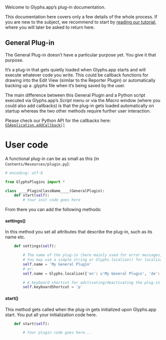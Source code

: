 Welcome to Glyphs.app’s plug-in documentation. 

This documentation here covers only a few details of the whole process. If you are new to the subject, we recommend to start by [reading our tutorial](https://glyphsapp.com/tutorials/plugins), where you will later be asked to return here.

## General Plug-in

The General Plug-in doesn’t have a particular purpose yet. You give it that purpose.

It’s a plug-in that gets quietly loaded when Glyphs.app starts and will execute whatever code you write. This could be callback functions for drawing into the Edit View (similar to the Reporter Plugin) or automatically backing up a .glyphs file when it’s being saved by the user.

The main difference between this General Plugin and a Python script executed via Glyphs.app’s *Script* menu or via the *Macro* window (where you could also add callbacks) is that the plug-in gets loaded automatically on startup whereas the two other methods require further user interaction.

Please check our Python API for the callbacks here: [`GSApplication.addCallback()`](http://docu.glyphsapp.com/#addCallback)

# User code

A functional plug-in can be as small as this (in `Contents/Resources/plugin.py`):

```python
# encoding: utf-8

from GlyphsPlugins import *

class ____PluginClassName____(GeneralPlugin):
	def start(self):
		# Your init code goes here
```

From there you can add the following methods:

#### settings()

In this method you set all attributes that describe the plug-in, such as its name etc.


```python
	def settings(self):

		# The name of the plug-in (here mainly used for error messages)
		# You may use a simple string or Glyphs.localize() for localizations (see http://docu.glyphsapp.com#localize)
		self.name = 'My General Plugin'
		# or:
		self.name = Glyphs.localize({'en': u'My General Plugin', 'de': u'Mein allgemeines Plugin'})

		# A keyboard shortcut for adctivating/deactivating the plug-in (together with Command+Shift)
		self.keyboardShortcut = 'p'
```

#### start()

This method gets called when the plug-in gets initialized upon Glyphs.app start.
You put all your initialization code here.

```python
	def start(self):

		# Your plugin code goes here...
```
